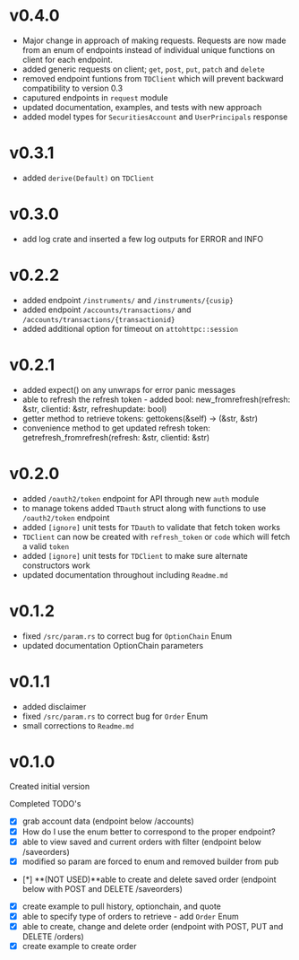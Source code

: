 # v0.4.0
 - Major change in approach of making requests.  Requests are now made from an enum of endpoints instead of individual unique functions on client for each endpoint.
 - added generic requests on client; `get`, `post`, `put`, `patch` and `delete`
 - removed endpoint funtions from `TDClient` which will prevent backward compatibility to version 0.3
 - caputured endpoints in `request` module
 - updated documentation, examples, and tests with new approach
 - added model types for `SecuritiesAccount` and `UserPrincipals` response

# v0.3.1
- added `derive(Default)` on `TDClient`

# v0.3.0
- add log crate and inserted a few log outputs for ERROR and INFO


# v0.2.2
- added endpoint `/instruments/` and `/instruments/{cusip}`
- added endpoint `/accounts/transactions/` and `/accounts/transactions/{transactionid}`
- added additional option for timeout on `attohttpc::session`


# v0.2.1
- added expect() on any unwraps for error panic messages
- able to refresh the refresh token - added bool: new_fromrefresh(refresh: &str, clientid: &str, refreshupdate: bool)
- getter method to retrieve tokens: gettokens(&self) -> (&str, &str)
- convenience method to get updated refresh token: getrefresh_fromrefresh(refresh: &str, clientid: &str)


# v0.2.0
- added `/oauth2/token` endpoint for API through new `auth` module
- to manage tokens added `TDauth` struct along with functions to use `/oauth2/token` endpoint
- added `[ignore]` unit tests for `TDauth` to validate that fetch token works
- `TDClient` can now be created with `refresh_token` or `code` which will fetch a valid `token`
- added `[ignore]` unit tests for `TDClient` to make sure alternate constructors work
- updated documentation throughout including `Readme.md`


# v0.1.2

- fixed `/src/param.rs` to correct bug for `OptionChain` Enum
- updated documentation OptionChain parameters


# v0.1.1

- added disclaimer
- fixed `/src/param.rs` to correct bug for `Order` Enum
- small corrections to `Readme.md`


# v0.1.0

Created initial version 

Completed TODO's
- [X] grab account data (endpoint below /accounts)
- [X] How do I use the enum better to correspond to the proper endpoint?
- [X] able to view saved and current orders with filter (endpoint below /saveorders)
- [X] modified so param are forced to enum and removed builder from pub
- [*] **(NOT USED)**able to create and delete saved order  (endpoint below with POST and DELETE /saveorders)
- [X] create example to pull history, optionchain, and quote
- [X] able to specify type of orders to retrieve - add `Order` Enum
- [X] able to create, change and delete order (endpoint with POST, PUT and DELETE /orders)
- [X] create example to create order